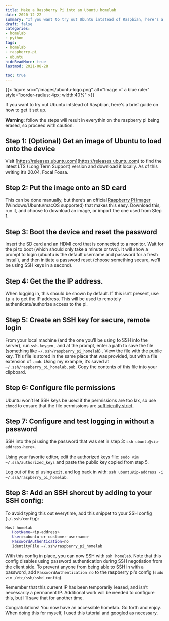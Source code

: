 ```yaml
---
title: Make a Raspberry Pi into an Ubuntu homelab
date: 2020-12-22
summary: "If you want to try out Ubuntu intstead of Raspbian, here's a brief guide on how to get it set up."
draft: false
categories:
- homelab
- python
tags:
- homelab
- raspberry-pi
- ubuntu
hideReadMore: true
lastmod: 2021-08-28

toc: true
---
```


 {{< figure src="/images/ubuntu-logo.png" alt="Image of a blue ruler" style="border-radius: 4px; width:40%" >}}

If you want to try out Ubuntu intstead of Raspbian, here's a brief guide on how to get it set up.

**Warning**: follow the steps will result in everythin on the raspberry pi being erased, so proceed with caution.


## Step 1: (Optional) Get an image of Ubuntu to load onto the device

Visit [https://releases.ubuntu.com](https://releases.ubuntu.com) to find the latest LTS (Long Term Support) version and download it locally. As of this writing it’s 20.04, Focal Fossa.

## Step 2: Put the image onto an SD card

This can be done manually, but there’s an official [Raspberry Pi Imager](https://www.raspberrypi.org/software/) (Windows/Ubuntu/macOS supported) that makes this easy. Download this, run it, and choose to download an image, or import the one used from Step 1.

## Step 3: Boot the device and reset the password

Insert the SD card and an HDMI cord that is connected to a monitor. Wait for the pi to boot (which should only take a minute or two). It will show a prompt to login (ubuntu is the default username and password for a fresh install), and then initiate a password reset (choose something secure, we’ll be using SSH keys in a second).

## Step 4: Get the the IP address.

When logging in, this should be shown by default. If this isn’t present, use `ip a` to get the IP address. This will be used to remotely authenticate/authorize access to the pi.

## Step 5: Create an SSH key for secure, remote login

From your local machine (and the one you’ll be using to SSH into the server), run `ssh-keygen` , and at the prompt, enter a path to save the file (something like `~/.ssh/raspberry_pi_homelab`) . View the file with the public key. This file is stored in the same place that was provided, but with a file extension of `.pub`. Using my example, it’s saved at `~/.ssh/raspberry_pi_homelab.pub`. Copy the contents of this file into your clipboard.

## Step 6: Configure file permissions

Ubuntu won’t let SSH keys be used if the permissions are too lax, so use `chmod` to ensure that the file permissions are [sufficiently strict](https://superuser.com/questions/215504/permissions-on-private-key-in-ssh-folder#215506).

## Step 7: Configure and test logging in without a password

SSH into the pi using the password that was set in step 3: `ssh ubuntu@<ip-address-here>`.

Using your favorite editor, edit the authorized keys file: `sudo vim ~/.ssh/authorized_keys` and paste the public key copied from step 5.

Log out of the pi using `exit`, and log back in with: `ssh ubuntu@ip-address -i ~/.ssh/raspberry_pi_homelab`.

## Step 8: Add an SSH shorcut by adding to your SSH config:

To avoid typing this out everytime, add this snippet to your SSH config (`~/.ssh/config`):

```bash
Host homelab
   HostName=<ip-address>
   User=<ubuntu-or-customer-username>
   PasswordAuthentication=no
   IdentityFile ~/.ssh/raspberry_pi_homelab
```

With this config in place, you can now SSH with `ssh homelab`. Note that this config disables using password authentication during SSH negotiation from the client side. To prevent anyone from being able to SSH in with a password, add `PasswordAuthentication no` to the raspberry pi's config (`sudo vim /etc/ssh/sshd_config`).

Remember that this current IP has been temporarily leased, and isn’t necessarily a permanent IP. Additional work will be needed to configure this, but I’ll save that for another time.

Congratulations! You now have an accessible homelab. Go forth and enjoy. When doing this for myself, I used this tutorial and googled as necessary.
